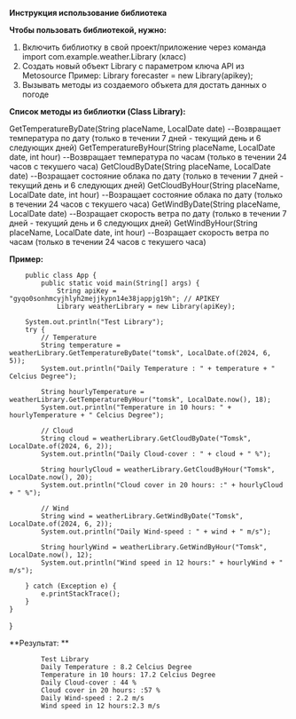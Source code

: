 **Инструкция использование библиотека**

**Чтобы пользовать библиотекой, нужно:**
1. Включить библиотку в свой проект/приложение через команда import com.example.weather.Library (класс)
2. Создать новый объект Library c параметром ключа API из Metosource
    Пример: Library forecaster = new Library(apikey);
3. Вызывать методы из cоздаемого объкета для достать данных о погоде

**Список методы из библиотки (Class Library):**

GetTemperatureByDate(String placeName, LocalDate date)
--Возвращает температура по дату (только в течении 7 дней - текущий день и 6 следующих дней) 
GetTemperatureByHour(String placeName, LocalDate date, int hour)
--Возвращает температура по часам (только в течении 24 часов с текушего часа)
GetCloudByDate(String placeName, LocalDate date)
--Возращает состояние облака по дату (только в течении 7 дней - текущий день и 6 следующих дней) 
GetCloudByHour(String placeName, LocalDate date, int hour)
--Возращает состояние облака по дату (только в течении 24 часов с текушего часа)
GetWindByDate(String placeName, LocalDate date)
--Возращает скорость ветра по дату (только в течении 7 дней - текущий день и 6 следующих дней) 
GetWindByHour(String placeName, LocalDate date, int hour)
--Возращает скорость ветра по часам (только в течении 24 часов с текушего часа) 


**Пример:**

        public class App {
            public static void main(String[] args) {
                String apiKey = "gyqo0sonhmcyjhlyh2mejjkypn14e38jappjg19h"; // APIKEY
                Library weatherLibrary = new Library(apiKey);

        System.out.println("Test Library");
        try {
            // Temperature
            String temperature = weatherLibrary.GetTemperatureByDate("tomsk", LocalDate.of(2024, 6, 5));
            System.out.println("Daily Temperature : " + temperature + " Celcius Degree");

            String hourlyTemperature = weatherLibrary.GetTemperatureByHour("tomsk", LocalDate.now(), 18);
            System.out.println("Temperature in 10 hours: " + hourlyTemperature + " Celcius Degree");

            // Cloud
            String cloud = weatherLibrary.GetCloudByDate("Tomsk", LocalDate.of(2024, 6, 2));
            System.out.println("Daily Cloud-cover : " + cloud + " %");

            String hourlyCloud = weatherLibrary.GetCloudByHour("Tomsk", LocalDate.now(), 20);
            System.out.println("Cloud cover in 20 hours: :" + hourlyCloud + " %");

            // Wind
            String wind = weatherLibrary.GetWindByDate("Tomsk", LocalDate.of(2024, 6, 2));
            System.out.println("Daily Wind-speed : " + wind + " m/s");

            String hourlyWind = weatherLibrary.GetWindByHour("Tomsk", LocalDate.now(), 12);
            System.out.println("Wind speed in 12 hours:" + hourlyWind + " m/s");

        } catch (Exception e) {
            e.printStackTrace();
        }
    }
}

**Результат: **
            
            Test Library
            Daily Temperature : 8.2 Celcius Degree
            Temperature in 10 hours: 17.2 Celcius Degree
            Daily Cloud-cover : 44 %
            Cloud cover in 20 hours: :57 %
            Daily Wind-speed : 2.2 m/s
            Wind speed in 12 hours:2.3 m/s
